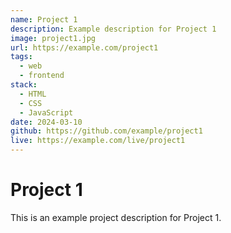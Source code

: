 ```yaml
---
name: Project 1
description: Example description for Project 1
image: project1.jpg
url: https://example.com/project1
tags:
  - web
  - frontend
stack:
  - HTML
  - CSS
  - JavaScript
date: 2024-03-10
github: https://github.com/example/project1
live: https://example.com/live/project1
---
```


# Project 1

This is an example project description for Project 1.
